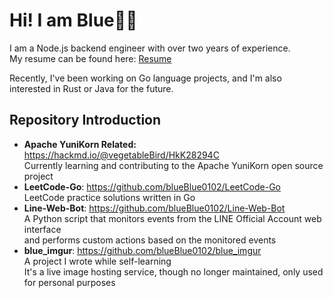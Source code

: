 # Hi! I am Blue👋🏽
I am a Node.js backend engineer with over two years of experience.  
My resume can be found here: [Resume](https://drive.google.com/file/d/1yQTgBx60avPj6_cwx_WBV0H4-768DSOw/view?usp=drive_link)

Recently, I've been working on Go language projects, and I'm also interested in Rust or Java for the future.

## Repository Introduction
- **Apache YuniKorn Related:** <https://hackmd.io/@vegetableBird/HkK28294C>  
  Currently learning and contributing to the Apache YuniKorn open source project
- **LeetCode-Go**: <https://github.com/blueBlue0102/LeetCode-Go>  
  LeetCode practice solutions written in Go
- **Line-Web-Bot**: <https://github.com/blueBlue0102/Line-Web-Bot>  
  A Python script that monitors events from the LINE Official Account web interface  
  and performs custom actions based on the monitored events
- **blue_imgur**: <https://github.com/blueBlue0102/blue_imgur>  
  A project I wrote while self-learning  
  It's a live image hosting service, though no longer maintained, only used for personal purposes

